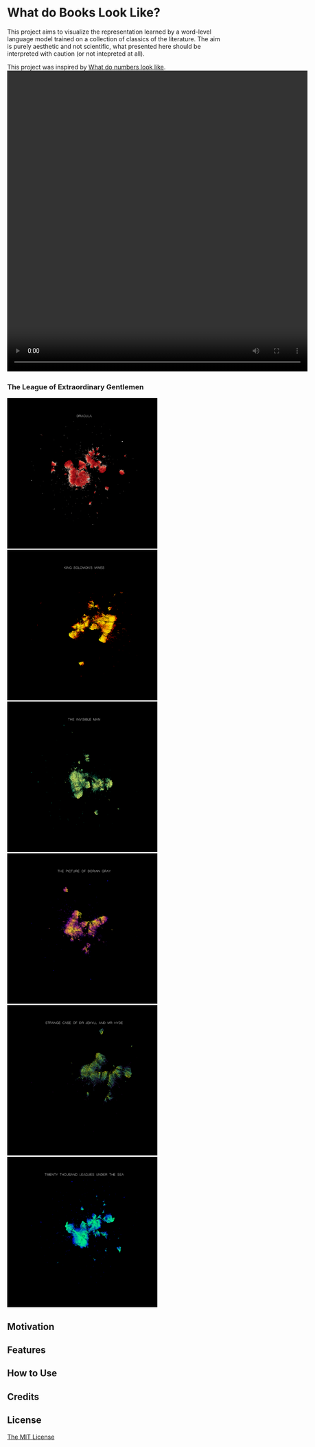 # What do Books Look Like?
This project aims to visualize the representation learned by a word-level language model trained on a collection of classics of the literature. The aim is purely aesthetic and not scientific, what presented here should be interpreted with caution (or not intepreted at all).

This project was inspired by [What do numbers look like](https://johnhw.github.io/umap_primes/index.md.html).
<video 
  src="page/videos/league.mp4" 
  width="700" 
  height="700" 
  controls preload>
 </video>
 
 ### The League of Extraordinary Gentlemen

<p float="center">
  <img src="page/images/dracula.png" width="350" />
  <img src="page/images/king_solomon_mines.png" width="350" /> 
  <img src="page/images/the_invisible_man.png" width="350" />
  <img src="page/images/the_picture_of_dorian_gray.png" width="350" />
  <img src="page/images/the_strange_case.png" width="350" /> 
  <img src="page/images/twenty_thousand_leagues_under_the_sea.png" width="350" />
</p>

## Motivation

## Features

## How to Use

## Credits

## License 
[The MIT License](https://github.com/vb690/what_do_books_look_like/blob/master/LICENSE)

